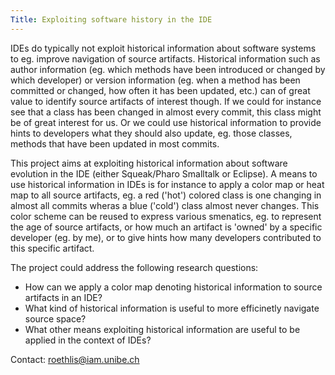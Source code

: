 ```yaml
---
Title: Exploiting software history in the IDE
---
```


IDEs do typically not exploit historical information about software systems to eg. improve navigation of source artifacts. Historical information such as author information (eg. which methods have been introduced or changed by which developer) or version information (eg. when a method has been committed or changed, how often it has been updated, etc.) can of great value to identify source artifacts of interest though. If we could for instance see that a class has been changed in almost every commit, this class might be of great interest for us. Or we could use historical information to provide hints to developers what they should also update, eg. those classes, methods that have been updated in most commits.

This project aims at exploiting historical information about software evolution in the IDE (either Squeak/Pharo Smalltalk or Eclipse). A means to use historical information in IDEs is for instance to apply a color map or heat map to all source artifacts, eg. a red ('hot') colored class is one changing in almost all commits wheras a blue ('cold') class almost never changes. This color scheme can be reused to express various smenatics, eg. to represent the age of source artifacts, or how much an artifact is 'owned' by a specific developer (eg. by me), or to give hints how many developers contributed to this specific artifact.

The project could address the following research questions:

-  How can we apply a color map denoting historical information to source artifacts in an IDE?
-  What kind of historical information is useful to more efficinetly navigate source space?
-  What other means exploiting historical information are useful to be applied in the context of IDEs?

Contact: <a href="mailto:roethlis@iam.unibe.ch">roethlis@iam.unibe.ch</a>

